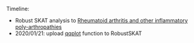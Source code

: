 Timeline:

* Robust SKAT analysis to [Rheumatoid arthritis and other inflammatory poly-arthropathies](extdata/RA-IPA/)
* 2020/01/21: upload [qqplot](./R/qqplot.R) function to RobustSKAT
